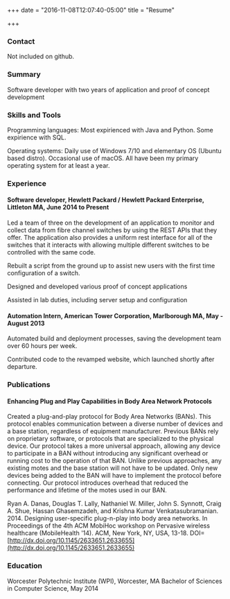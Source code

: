 +++
date = "2016-11-08T12:07:40-05:00"
title = "Resume"

+++

### Contact

Not included on github.

### Summary
Software developer with two years of application and proof of concept development

### Skills and Tools
Programming languages: Most expirienced with Java and Python. Some expirience with SQL.

Operating systems: Daily use of Windows 7/10 and elementary OS (Ubuntu based distro). Occasional use of macOS. All have been my primary operating system for at least a year.

### Experience
#### Software developer,  Hewlett Packard / Hewlett Packard Enterprise, Littleton MA, June 2014 to Present
Led a team of three on the development of an application to monitor and collect data from fibre channel switches by using the REST APIs that they offer. The application also provides a uniform rest interface for all of the switches that it interacts with allowing multiple different switches to be controlled with the same code. 

Rebuilt a script from the ground up to assist new users with the first time configuration of a switch.

Designed and developed various proof of concept applications

Assisted in lab duties, including server setup and configuration

#### Automation Intern,  American Tower Corporation, Marlborough MA, May - August  2013
Automated build and deployment processes, saving the development team over 60 hours per week.

Contributed code to the revamped website, which launched shortly after departure.

### Publications
#### Enhancing Plug and Play Capabilities in Body Area Network Protocols
Created a plug-and-play protocol for Body Area Networks (BANs). This protocol enables communication between a diverse number of devices and a base station, regardless of equipment manufacturer. Previous BANs rely on proprietary software, or protocols that are specialized to the physical device. Our protocol takes a more universal approach, allowing any device to participate in a BAN without introducing any significant overhead or running cost to the operation of that BAN. Unlike previous approaches, any existing motes and the base station will not have to be updated. Only new devices being added to the BAN will have to implement the protocol before connecting. Our protocol introduces overhead that reduced the performance and lifetime of the motes used in our BAN.

Ryan A. Danas, Douglas T. Lally, Nathaniel W. Miller, John S. Synnott, Craig A. Shue, Hassan Ghasemzadeh, and Krishna Kumar Venkatasubramanian. 2014. Designing user-specific plug-n-play into body area networks. In Proceedings of the 4th ACM MobiHoc workshop on Pervasive wireless healthcare (MobileHealth '14). ACM, New York, NY, USA, 13-18. DOI=[http://dx.doi.org/10.1145/2633651.2633655](http://dx.doi.org/10.1145/2633651.2633655)


### Education
Worcester Polytechnic Institute (WPI), Worcester, MA
Bachelor of Sciences in Computer Science, May 2014
